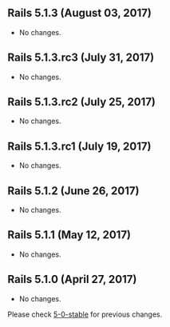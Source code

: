 ## Rails 5.1.3 (August 03, 2017) ##

*   No changes.


## Rails 5.1.3.rc3 (July 31, 2017) ##

*   No changes.


## Rails 5.1.3.rc2 (July 25, 2017) ##

*   No changes.


## Rails 5.1.3.rc1 (July 19, 2017) ##

*   No changes.


## Rails 5.1.2 (June 26, 2017) ##

*   No changes.


## Rails 5.1.1 (May 12, 2017) ##

*   No changes.


## Rails 5.1.0 (April 27, 2017) ##

*   No changes.


Please check [5-0-stable](https://github.com/rails/rails/blob/5-0-stable/guides/CHANGELOG.md) for previous changes.

